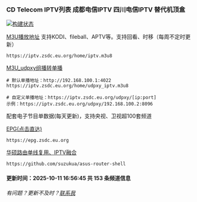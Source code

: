 ### CD Telecom IPTV列表 成都电信IPTV 四川电信IPTV 替代机顶盒
[![构建状态](https://danzhu-01.coding.net/badges/cd-telecom-iptv/job/4701255/build.svg)](/)

[M3U播放地址](https://iptv.zsdc.eu.org/home/iptv.m3u8) 支持KODI、fileball、APTV等。支持回看、时移（每周不定时更新）

    https://iptv.zsdc.eu.org/home/iptv.m3u8

[M3U_udpxy组播转单播](https://iptv.zsdc.eu.org/home/udpxy_iptv.m3u8)

    # 默认单播地址：http://192.168.100.1:4022
    https://iptv.zsdc.eu.org/home/udpxy_iptv.m3u8

    # 自定义单播地址：https://iptv.zsdc.eu.org/udpxy/[ip:port]
    示例：https://iptv.zsdc.eu.org/udpxy/192.168.100.2:8096

配套电子节目单数据(每天更新)，支持央视、卫视超100套频道

[EPG(点击直达)](https://epg.zsdc.eu.org)
        
    https://epg.zsdc.eu.org

[华硕路由单线复用、IPTV融合](https://github.com/suzukua/asus-router-shell)

    https://github.com/suzukua/asus-router-shell

#### 更新时间：2025-10-11 16:56:45 共 153 条频道信息

###### 有问题？更新不及时？[联系我](https://github.com/suzukua/iptv-cd-telecom/issues)
